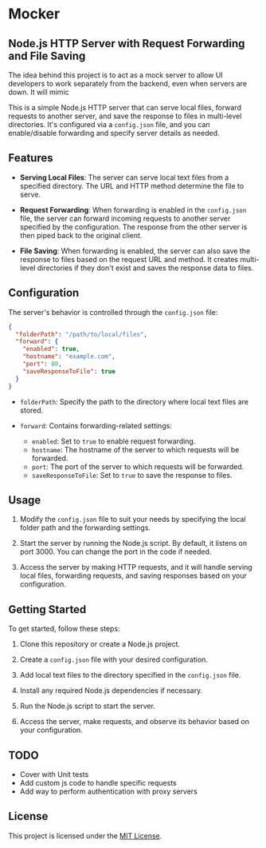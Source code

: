 # Mocker

## Node.js HTTP Server with Request Forwarding and File Saving

The idea behind this project is to act as a mock server to allow UI developers to work separately from the backend, even when servers are down. It will mimic 

This is a simple Node.js HTTP server that can serve local files, forward requests to another server, and save the response to files in multi-level directories. It's configured via a `config.json` file, and you can enable/disable forwarding and specify server details as needed.

## Features

- **Serving Local Files**: The server can serve local text files from a specified directory. The URL and HTTP method determine the file to serve.

- **Request Forwarding**: When forwarding is enabled in the `config.json` file, the server can forward incoming requests to another server specified by the configuration. The response from the other server is then piped back to the original client.

- **File Saving**: When forwarding is enabled, the server can also save the response to files based on the request URL and method. It creates multi-level directories if they don't exist and saves the response data to files.

## Configuration

The server's behavior is controlled through the `config.json` file:

```json
{
  "folderPath": "/path/to/local/files",
  "forward": {
    "enabled": true,
    "hostname": "example.com",
    "port": 80,
    "saveResponseToFile": true
  }
}
```

- `folderPath`: Specify the path to the directory where local text files are stored.

- `forward`: Contains forwarding-related settings:
  - `enabled`: Set to `true` to enable request forwarding.
  - `hostname`: The hostname of the server to which requests will be forwarded.
  - `port`: The port of the server to which requests will be forwarded.
  - `saveResponseToFile`: Set to `true` to save the response to files.

## Usage

1. Modify the `config.json` file to suit your needs by specifying the local folder path and the forwarding settings.

2. Start the server by running the Node.js script. By default, it listens on port 3000. You can change the port in the code if needed.

3. Access the server by making HTTP requests, and it will handle serving local files, forwarding requests, and saving responses based on your configuration.

## Getting Started

To get started, follow these steps:

1. Clone this repository or create a Node.js project.

2. Create a `config.json` file with your desired configuration.

3. Add local text files to the directory specified in the `config.json` file.

4. Install any required Node.js dependencies if necessary.

5. Run the Node.js script to start the server.

6. Access the server, make requests, and observe its behavior based on your configuration.

## TODO

- Cover with Unit tests
- Add custom js code to handle specific requests
- Add way to perform authentication with proxy servers


## License

This project is licensed under the [MIT License](LICENSE).
